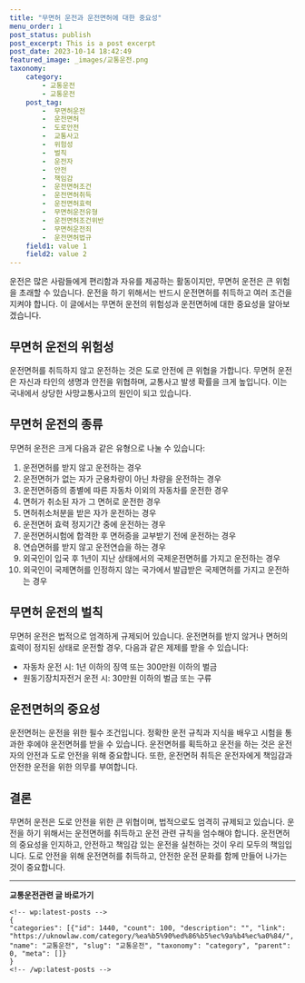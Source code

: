 ```yaml
---
title: "무면허 운전과 운전면허에 대한 중요성"
menu_order: 1
post_status: publish
post_excerpt: This is a post excerpt
post_date: 2023-10-14 18:42:49
featured_image: _images/교통운전.png
taxonomy:
    category:
        - 교통운전
        - 교통운전
    post_tag:
        -  무면허운전
        -  운전면허
        -  도로안전
        -  교통사고
        -  위험성
        -  벌칙
        -  운전자
        -  안전
        -  책임감
        -  운전면허조건
        -  운전면허취득
        -  운전면허효력
        -  무면허운전유형
        -  운전면허조건위반
        -  무면허운전죄
        -  운전면허법규
    field1: value 1
    field2: value 2
---
```




운전은 많은 사람들에게 편리함과 자유를 제공하는 활동이지만, 무면허 운전은 큰 위험을 초래할 수 있습니다. 운전을 하기 위해서는 반드시 운전면허를 취득하고 여러 조건을 지켜야 합니다. 이 글에서는 무면허 운전의 위험성과 운전면허에 대한 중요성을 알아보겠습니다.

## 무면허 운전의 위험성

운전면허를 취득하지 않고 운전하는 것은 도로 안전에 큰 위협을 가합니다. 무면허 운전은 자신과 타인의 생명과 안전을 위협하며, 교통사고 발생 확률을 크게 높입니다. 이는 국내에서 상당한 사망교통사고의 원인이 되고 있습니다.

## 무면허 운전의 종류

무면허 운전은 크게 다음과 같은 유형으로 나눌 수 있습니다:

1. 운전면허를 받지 않고 운전하는 경우
2. 운전면허가 없는 자가 군용차량이 아닌 차량을 운전하는 경우
3. 운전면허증의 종별에 따른 자동차 이외의 자동차를 운전한 경우
4. 면허가 취소된 자가 그 면허로 운전한 경우
5. 면허취소처분을 받은 자가 운전하는 경우
6. 운전면허 효력 정지기간 중에 운전하는 경우
7. 운전면허시험에 합격한 후 면허증을 교부받기 전에 운전하는 경우
8. 연습면허를 받지 않고 운전연습을 하는 경우
9. 외국인이 입국 후 1년이 지난 상태에서의 국제운전면허를 가지고 운전하는 경우
10. 외국인이 국제면허를 인정하지 않는 국가에서 발급받은 국제면허를 가지고 운전하는 경우

## 무면허 운전의 벌칙

무면허 운전은 법적으로 엄격하게 규제되어 있습니다. 운전면허를 받지 않거나 면허의 효력이 정지된 상태로 운전할 경우, 다음과 같은 제제를 받을 수 있습니다:

- 자동차 운전 시: 1년 이하의 징역 또는 300만원 이하의 벌금
- 원동기장치자전거 운전 시: 30만원 이하의 벌금 또는 구류

## 운전면허의 중요성

운전면허는 운전을 위한 필수 조건입니다. 정확한 운전 규칙과 지식을 배우고 시험을 통과한 후에야 운전면허를 받을 수 있습니다. 운전면허를 획득하고 운전을 하는 것은 운전자의 안전과 도로 안전을 위해 중요합니다. 또한, 운전면허 취득은 운전자에게 책임감과 안전한 운전을 위한 의무를 부여합니다.

## 결론

무면허 운전은 도로 안전을 위한 큰 위협이며, 법적으로도 엄격히 규제되고 있습니다. 운전을 하기 위해서는 운전면허를 취득하고 운전 관련 규칙을 엄수해야 합니다. 운전면허의 중요성을 인지하고, 안전하고 책임감 있는 운전을 실천하는 것이 우리 모두의 책임입니다. 도로 안전을 위해 운전면허를 취득하고, 안전한 운전 문화를 함께 만들어 나가는 것이 중요합니다.


<!-- wp:separator -->
<hr class="wp-block-separator has-alpha-channel-opacity"/>
<!-- /wp:separator -->
<!-- wp:group {"backgroundColor":"base","layout":{"type":"constrained"}} -->
<div class="wp-block-group has-base-background-color has-background">
<!-- wp:paragraph {"align":"center","fontSize":"large"} -->
<p class="has-text-align-center has-large-font-size"><strong>교통운전관련 글 바로가기</strong></p>
<!-- /wp:paragraph -->

    <!-- wp:latest-posts -->
    {
    "categories": [{"id": 1440, "count": 100, "description": "", "link": "https://uknowlaw.com/category/%ea%b5%90%ed%86%b5%ec%9a%b4%ec%a0%84/", "name": "교통운전", "slug": "교통운전", "taxonomy": "category", "parent": 0, "meta": []}
    }
    <!-- /wp:latest-posts -->
    
</div>
<!-- /wp:group -->
    
